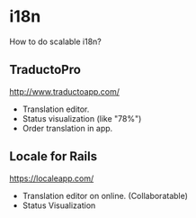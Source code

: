 i18n
===

How to do scalable i18n?

TraductoPro
---

http://www.traductoapp.com/

- Translation editor.
- Status visualization (like "78%")
- Order translation in app.

Locale for Rails
---

https://localeapp.com/

- Translation editor on online. (Collaboratable)
- Status Visualization
